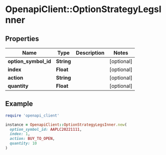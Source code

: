 # OpenapiClient::OptionStrategyLegsInner

## Properties

| Name | Type | Description | Notes |
| ---- | ---- | ----------- | ----- |
| **option_symbol_id** | **String** |  | [optional] |
| **index** | **Float** |  | [optional] |
| **action** | **String** |  | [optional] |
| **quantity** | **Float** |  | [optional] |

## Example

```ruby
require 'openapi_client'

instance = OpenapiClient::OptionStrategyLegsInner.new(
  option_symbol_id: AAPLC20221111,
  index: 1,
  action: BUY_TO_OPEN,
  quantity: 10
)
```

